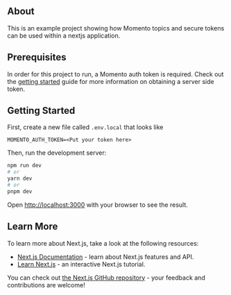 ## About

This is an example project showing how Momento topics and secure tokens can be used within a nextjs application.

## Prerequisites

In order for this project to run, a Momento auth token is required. Check out the [getting started](https://docs.momentohq.com/getting-started) guide for more information on obtaining a server side token.

## Getting Started

First, create a new file called `.env.local` that looks like 

```
MOMENTO_AUTH_TOKEN=<Put your token here>
```

Then, run the development server:

```bash
npm run dev
# or
yarn dev
# or
pnpm dev
```

Open [http://localhost:3000](http://localhost:3000) with your browser to see the result.

## Learn More

To learn more about Next.js, take a look at the following resources:

- [Next.js Documentation](https://nextjs.org/docs) - learn about Next.js features and API.
- [Learn Next.js](https://nextjs.org/learn) - an interactive Next.js tutorial.

You can check out [the Next.js GitHub repository](https://github.com/vercel/next.js/) - your feedback and contributions are welcome!

